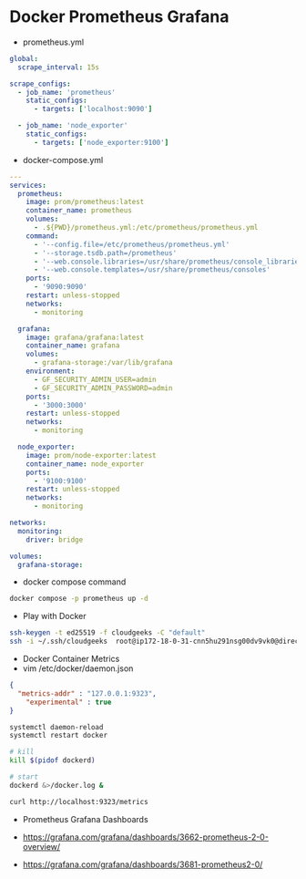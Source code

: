 # Docker Prometheus Grafana


- prometheus.yml
```yml
global:
  scrape_interval: 15s

scrape_configs:
  - job_name: 'prometheus'
    static_configs:
      - targets: ['localhost:9090']

  - job_name: 'node_exporter'
    static_configs:
      - targets: ['node_exporter:9100']
```

- docker-compose.yml
```yml
---
services:
  prometheus:
    image: prom/prometheus:latest
    container_name: prometheus
    volumes:
      - .${PWD}/prometheus.yml:/etc/prometheus/prometheus.yml
    command:
      - '--config.file=/etc/prometheus/prometheus.yml'
      - '--storage.tsdb.path=/prometheus'
      - '--web.console.libraries=/usr/share/prometheus/console_libraries'
      - '--web.console.templates=/usr/share/prometheus/consoles'
    ports:
      - '9090:9090'
    restart: unless-stopped
    networks:
      - monitoring

  grafana:
    image: grafana/grafana:latest
    container_name: grafana
    volumes:
      - grafana-storage:/var/lib/grafana
    environment:
      - GF_SECURITY_ADMIN_USER=admin
      - GF_SECURITY_ADMIN_PASSWORD=admin
    ports:
      - '3000:3000'
    restart: unless-stopped
    networks:
      - monitoring

  node_exporter:
    image: prom/node-exporter:latest
    container_name: node_exporter
    ports:
      - '9100:9100'
    restart: unless-stopped
    networks:
      - monitoring

networks:
  monitoring:
    driver: bridge

volumes:
  grafana-storage:
```

- docker compose command
```bash
docker compose -p prometheus up -d
```

- Play with Docker
```bash
ssh-keygen -t ed25519 -f cloudgeeks -C "default"
ssh -i ~/.ssh/cloudgeeks  root@ip172-18-0-31-cnn5hu291nsg00dv9vk0@direct.labs.play-with-docker.com
```

- Docker Container Metrics
- vim /etc/docker/daemon.json
```json
{
  "metrics-addr" : "127.0.0.1:9323",
    "experimental" : true
}
```
```bash
systemctl daemon-reload
systemctl restart docker

# kill
kill $(pidof dockerd)

# start
dockerd &>/docker.log &

curl http://localhost:9323/metrics
```

- Prometheus Grafana Dashboards

- https://grafana.com/grafana/dashboards/3662-prometheus-2-0-overview/

- https://grafana.com/grafana/dashboards/3681-prometheus2-0/